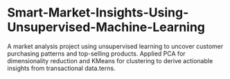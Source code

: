 # Smart-Market-Insights-Using-Unsupervised-Machine-Learning
A market analysis project using unsupervised learning to uncover customer purchasing patterns and top-selling products. Applied PCA for dimensionality reduction and KMeans for clustering to derive actionable insights from transactional data.terns.
